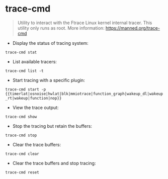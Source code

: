 # trace-cmd

> Utility to interact with the Ftrace Linux kernel internal tracer.
> This utility only runs as root.
> More information: <https://manned.org/trace-cmd>

- Display the status of tracing system:

`trace-cmd stat`

- List available tracers:

`trace-cmd list -t`

- Start tracing with a specific plugin:

`trace-cmd start -p {{timerlat|osnoise|hwlat|blk|mmiotrace|function_graph|wakeup_dl|wakeup_rt|wakeup|function|nop}}`

- View the trace output:

`trace-cmd show`

- Stop the tracing but retain the buffers:

`trace-cmd stop`

- Clear the trace buffers:

`trace-cmd clear`

- Clear the trace buffers and stop tracing:

`trace-cmd reset`

